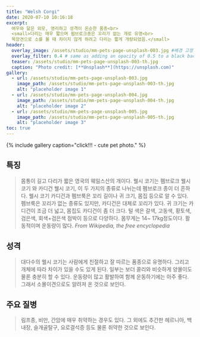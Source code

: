```yaml
---
title: "Welsh Corgi"
date: 2020-07-10 10:16:18
excerpt: 
  여우와 닮은 외모, 영리하고 성격이 온순한 품종<br>
  <small>다리는 매우 짧으며 펌브로크종은 꼬리가 없는 개로 유명<br>
  목양견으로 소를 몰 때 차이지 않게 하려고 다리는 짧게 개량되었음.</small>
header:
  overlay_image: /assets/studio/mm-pets-page-unsplash-003.jpg #배경 고정
  overlay_filter: 0.4 # same as adding an opacity of 0.5 to a black background
  teaser: /assets/studio/mm-pets-page-unsplash-003-th.jpg
  caption: "Photo credit: [**Unsplash**](https://unsplash.com)"
gallery:
  - url: /assets/studio/mm-pets-page-unsplash-003.jpg
    image_path: /assets/studio/mm-pets-page-unsplash-003-th.jpg
    alt: "placeholder image 1"
  - url: /assets/studio/mm-pets-page-unsplash-004.jpg
    image_path: /assets/studio/mm-pets-page-unsplash-004-th.jpg
    alt: "placeholder image 2"
  - url: /assets/studio/mm-pets-page-unsplash-005.jpg
    image_path: /assets/studio/mm-pets-page-unsplash-005-th.jpg
    alt: "placeholder image 3"
toc: true
---
```


{% include gallery caption="click!!! - cute pet photo." %}

## 특징
> 몸통이 길고 다리가 짧은 영국의 웨일스산의 개이다. 웰시 코기는 펨브로크 웰시 코기 와 카디건 웰시 코기, 이 두 가지의 종류로 나뉘는데 펨브로크 종이 더 흔하다. 웰시 코기 카디건과 펨브룩은 꼬리 길이나 귀 크기, 몸집 등으로 알 수 있다. 펨브룩은 꼬리가 없는 종류도 있지만, 카디건은 대체로 꼬리가 있다. 귀 크기는 카디건이 조금 더 넓고, 몸집도 카디건이 좀 더 크다. 털 색은 갈색, 고동색, 황토색, 검은색, 회색+검은색 점박이 등으로 다양하다. 몸무게는 14~ 17kg정도이다. 활동적이며 운동량이 많다.
<cite>From Wikipedia, the free encyclopedia</cite>

## 성격
> 대다수의 웰시 코기는 사람에게 친절하고 잘 따르는 품종으로 유명하다. 그리고 개체에 따라 차이가 있을 수도 있게 된다. 일부는 보더 콜리와 비슷하게 양몰이도 물론 충분히 할 수 있다. 운동량이 많고 활발하여 함께 운동하기에는 아주 좋다. 그래서 소몰이견으로도 알려져 온 것으로 보인다.

## 주요 질병
> 림프종, 비만, 간암에 매우 취약하는 경우도 있다. 그 외에도 추간판 헤르니아, 백내장, 슬개골탈구, 요로결석증 등도 물론 취약한 것으로 보인다.